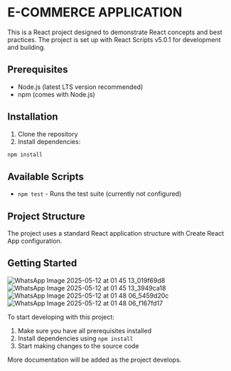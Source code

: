 # E-COMMERCE APPLICATION

This is a React project designed to demonstrate React concepts and best practices. The project is set up with React Scripts v5.0.1 for development and building.

## Prerequisites

- Node.js (latest LTS version recommended)
- npm (comes with Node.js)

## Installation

1. Clone the repository
2. Install dependencies:
```bash
npm install
```

## Available Scripts

- `npm test` - Runs the test suite (currently not configured)

## Project Structure

The project uses a standard React application structure with Create React App configuration.


## Getting Started
![WhatsApp Image 2025-05-12 at 01 45 13_019f69d8](https://github.com/user-attachments/assets/6ff154a4-5ee1-4bdf-8679-1bc9c1e66d28)
![WhatsApp Image 2025-05-12 at 01 45 13_3949ca18](https://github.com/user-attachments/assets/699280b0-04ad-4c29-8a76-a8257ad50284)
![WhatsApp Image 2025-05-12 at 01 48 06_5459d20c](https://github.com/user-attachments/assets/0e69d6f3-78d1-49c0-98ab-21bf31d008a3)
![WhatsApp Image 2025-05-12 at 01 48 06_f167fd17](https://github.com/user-attachments/assets/60bc7d6d-7536-43cb-87eb-52999f513f2e)


To start developing with this project:

1. Make sure you have all prerequisites installed
2. Install dependencies using `npm install`
3. Start making changes to the source code

More documentation will be added as the project develops.
